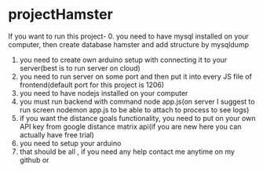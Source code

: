 # projectHamster

If you want to run this project-
0. you need to have mysql installed on your computer, then create database hamster and add structure by mysqldump
1. you need to create own arduino setup with connecting it to your server(best is to run server on cloud)
2. you need to run server on some port and then put it into every JS file of frontend(default port for this project is 1206)
3. you need to have nodejs installed on your computer
4. you must run backend with command node app.js(on server I suggest to run screen nodemon app.js to be able to attach to process to see logs)
5. if you want the distance goals functionality, you need to put on your own API key from google distance matrix api(if you are new here you can actually have free trial)
6. you need to setup your arduino 
7. that should be all , if you need any help contact me anytime on my github or 
